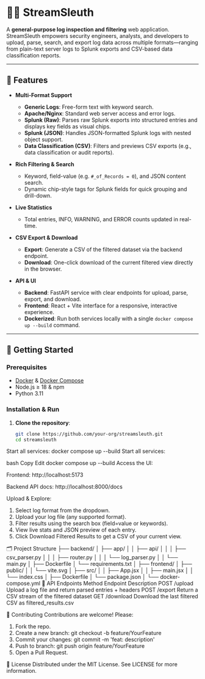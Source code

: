 # 🕵️‍♂️ StreamSleuth

A **general-purpose log inspection and filtering** web application. StreamSleuth empowers security engineers, analysts, and developers to upload, parse, search, and export log data across multiple formats—ranging from plain-text server logs to Splunk exports and CSV-based data classification reports.

---

## 🚀 Features

- **Multi-Format Support**  
  - **Generic Logs**: Free-form text with keyword search.  
  - **Apache/Nginx**: Standard web server access and error logs.  
  - **Splunk (Raw)**: Parses raw Splunk exports into structured entries and displays key fields as visual chips.  
  - **Splunk (JSON)**: Handles JSON-formatted Splunk logs with nested object support.  
  - **Data Classification (CSV)**: Filters and previews CSV exports (e.g., data classification or audit reports).  

- **Rich Filtering & Search**  
  - Keyword, field-value (e.g. `#_of_Records = 0`), and JSON content search.  
  - Dynamic chip-style tags for Splunk fields for quick grouping and drill-down.  

- **Live Statistics**  
  - Total entries, INFO, WARNING, and ERROR counts updated in real-time.  

- **CSV Export & Download**  
  - **Export**: Generate a CSV of the filtered dataset via the backend endpoint.  
  - **Download**: One-click download of the current filtered view directly in the browser.  

- **API & UI**  
  - **Backend**: FastAPI service with clear endpoints for upload, parse, export, and download.  
  - **Frontend**: React + Vite interface for a responsive, interactive experience.  
  - **Dockerized**: Run both services locally with a single `docker compose up --build` command.  

---

## 🔧 Getting Started

### Prerequisites

- [Docker](https://www.docker.com/) & [Docker Compose](https://docs.docker.com/compose/)  
- Node.js ≥ 18 & npm  
- Python 3.11  

### Installation & Run

1. **Clone the repository**:  
   ```bash
   git clone https://github.com/your-org/streamsleuth.git
   cd streamsleuth

Start all services:
docker compose up --build
Start all services:

bash
Copy
Edit
docker compose up --build
Access the UI:

Frontend: http://localhost:5173

Backend API docs: http://localhost:8000/docs

Upload & Explore:
1. Select log format from the dropdown.
2. Upload your log file (any supported format).
3. Filter results using the search box (field=value or keywords).
4. View live stats and JSON preview of each entry.
5. Click Download Filtered Results to get a CSV of your current view.

🗂 Project Structure
├── backend/
│   ├── app/
│   │   ├── api/
│   │   │   ├── csv_parser.py
│   │   │   ├── router.py
│   │   │   └── log_parser.py
│   │   └── main.py
│   ├── Dockerfile
│   └── requirements.txt
│
├── frontend/
│   ├── public/
│   │   └── vite.svg
│   ├── src/
│   │   ├── App.jsx
│   │   ├── main.jsx
│   │   └── index.css
│   ├── Dockerfile
│   └── package.json
│
└── docker-compose.yml
📡 API Endpoints
Method	Endpoint	Description
POST	/upload	Upload a log file and return parsed entries + headers
POST	/export	Return a CSV stream of the filtered dataset
GET	/download	Download the last filtered CSV as filtered_results.csv

🤝 Contributing
Contributions are welcome! Please:

1. Fork the repo.
2. Create a new branch: git checkout -b feature/YourFeature
3. Commit your changes: git commit -m 'feat: description'
4. Push to branch: git push origin feature/YourFeature
5. Open a Pull Request.

📝 License
Distributed under the MIT License. See LICENSE for more information.